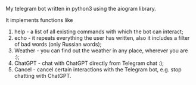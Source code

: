 My telegram bot written in python3 using the aiogram library.

It implements functions like
1. help - a list of all existing commands with which the bot can interact;
2. echo - it repeats everything the user has written, also it includes a filter of bad words (only Russian words);
3. Weather - you can find out the weather in any place, wherever you are :);
4. ChatGPT - chat with ChatGPT directly from Telegram chat :);
5. Cancel - cancel certain interactions with the Telegram bot, e.g. stop chatting with ChatGPT.
